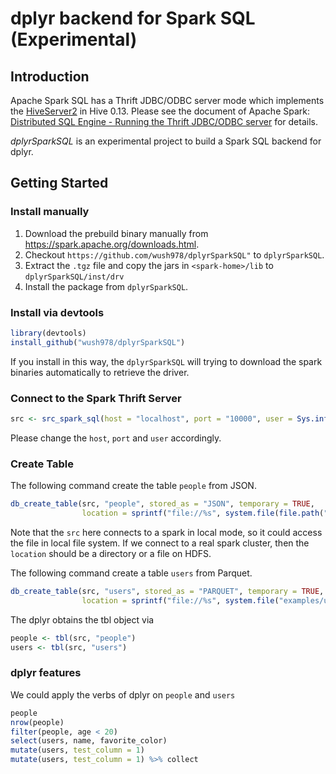 # dplyr backend for Spark SQL (Experimental)

## Introduction

Apache Spark SQL has a Thrift JDBC/ODBC server mode which implements the [HiveServer2](https://cwiki.apache.org/confluence/display/Hive/Setting+Up+HiveServer2) in Hive 0.13.
Please see the document of Apache Spark: [Distributed SQL Engine - Running the Thrift JDBC/ODBC server](https://spark.apache.org/docs/latest/sql-programming-guide.html#running-the-thrift-jdbcodbc-server) for details.

*dplyrSparkSQL* is an experimental project to build a Spark SQL backend for dplyr. 

## Getting Started

### Install manually

1. Download the prebuild binary manually from <https://spark.apache.org/downloads.html>. 
1. Checkout `https://github.com/wush978/dplyrSparkSQL"` to `dplyrSparkSQL`.
1. Extract the `.tgz` file and copy the jars in `<spark-home>/lib` to `dplyrSparkSQL/inst/drv`
1. Install the package from `dplyrSparkSQL`.

### Install via devtools

```r
library(devtools)
install_github("wush978/dplyrSparkSQL")
```

If you install in this way, the `dplyrSparkSQL` will trying to download the spark binaries automatically to
retrieve the driver.

### Connect to the Spark Thrift Server

```r
src <- src_spark_sql(host = "localhost", port = "10000", user = Sys.info()["nodename"])
```

Please change the `host`, `port` and `user` accordingly. 

### Create Table

The following command create the table `people` from JSON.

```r
db_create_table(src, "people", stored_as = "JSON", temporary = TRUE, 
                location = sprintf("file://%s", system.file(file.path("examples", "people.json"), package = "dplyrSparkSQL")))
```

Note that the `src` here connects to a spark in local mode, so it could access
the file in local file system. If we connect to a real spark cluster, then the
`location` should be a directory or a file on HDFS.

The following command create a table `users` from Parquet.

```r
db_create_table(src, "users", stored_as = "PARQUET", temporary = TRUE, 
                location = sprintf("file://%s", system.file("examples/users.parquet", package = "dplyrSparkSQL")))
```

The dplyr obtains the tbl object via

```r
people <- tbl(src, "people")
users <- tbl(src, "users")
```

### dplyr features

We could apply the verbs of dplyr on `people` and `users`

```r
people
nrow(people)
filter(people, age < 20)
select(users, name, favorite_color)
mutate(users, test_column = 1)
mutate(users, test_column = 1) %>% collect
```
